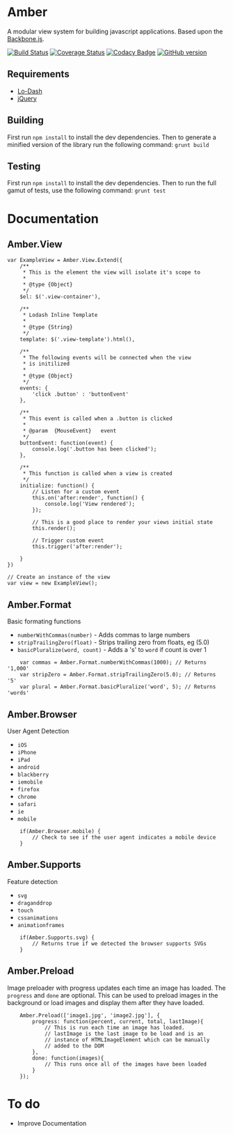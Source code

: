 Amber
======
A modular view system for building javascript applications. Based upon the [Backbone.js](documentcloud.github.com/backbone/).

[![Build Status](https://travis-ci.org/isuttell/Amber.svg?branch=master)](https://travis-ci.org/isuttell/Amber)
[![Coverage Status](https://img.shields.io/coveralls/isuttell/Amber.svg)](https://coveralls.io/r/isuttell/Amber?branch=master)
[![Codacy Badge](https://www.codacy.com/project/badge/a2eee285084c41a1aac829d580cb0044)](https://www.codacy.com/public/isuttell/scrollanimate)
[![GitHub version](https://badge.fury.io/gh/isuttell%2FAmber.svg)](http://badge.fury.io/gh/isuttell%2FAmber)

Requirements
------
* [Lo-Dash](lodash.com)
* [jQuery](http://jquery.com/)


Building
--------
First run `npm install` to install the dev dependencies. Then to generate a minified version of the library run the following command: `grunt build`


Testing
--------
First run `npm install` to install the dev dependencies. Then to run the full gamut of tests, use the following command: `grunt test`


Documentation
======

Amber.View
----------

````
var ExampleView = Amber.View.Extend({
	/**
	 * This is the element the view will isolate it's scope to
	 *
	 * @type {Object}
	 */
	$el: $('.view-container'),

	/**
	 * Lodash Inline Template
	 *
	 * @type {String}
	 */
	template: $('.view-template').html(),

	/**
	 * The following events will be connected when the view
	 * is initilized
	 *
	 * @type {Object}
	 */
	events: {
		'click .button' : 'buttonEvent'
	},

	/**
	 * This event is called when a .button is clicked
	 *
	 * @param  {MouseEvent}   event
	 */
	buttonEvent: function(event) {
		console.log('.button has been clicked');
	},

	/**
	 * This function is called when a view is created
	 */
	initialize: function() {
		// Listen for a custom event
		this.on('after:render', function() {
			console.log('View rendered');
		});

		// This is a good place to render your views initial state
		this.render();

		// Trigger custom event
		this.trigger('after:render');

	}
})

// Create an instance of the view
var view = new ExampleView();
````


Amber.Format
------
Basic formating functions

* `numberWithCommas(number)` - Adds commas to large numbers
* `stripTrailingZero(float)` - Strips trailing zero from floats, eg (5.0)
* `basicPluralize(word, count)` - Adds a 's' to `word` if count is over 1

````
	var commas = Amber.Format.numberWithCommas(1000); // Returns '1,000'
	var stripZero = Amber.Format.stripTrailingZero(5.0); // Returns '5'
	var plural = Amber.Format.basicPluralize('word', 5); // Returns 'words'
````

Amber.Browser
------
User Agent Detection

* `iOS`
* `iPhone`
* `iPad`
* `android`
* `blackberry`
* `iemobile`
* `firefox`
* `chrome`
* `safari`
* `ie`
* `mobile`

````
	if(Amber.Browser.mobile) {
		// Check to see if the user agent indicates a mobile device
	}
````

Amber.Supports
------
Feature detection

* `svg`
* `draganddrop`
* `touch`
* `cssanimations`
* `animationframes`

````
	if(Amber.Supports.svg) {
		// Returns true if we detected the browser supports SVGs
	}
````

Amber.Preload
------
Image preloader with progress updates each time an image has loaded. The `progress` and `done` are optional. This can be used to preload images in the background or load images and display them after they have loaded.

````
	Amber.Preload(['image1.jpg', 'image2.jpg'], {
		progress: function(percent, current, total, lastImage){
			// This is run each time an image has loaded.
			// lastImage is the last image to be load and is an
			// instance of HTMLImageElement which can be manually
			// added to the DOM
		},
		done: function(images){
			// This runs once all of the images have been loaded
		}
	});
````

To do
======
* Improve Documentation
